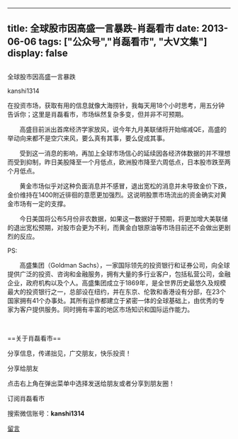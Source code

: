 
---
title:  全球股市因高盛一言暴跌-肖磊看市
date: 2013-06-06
tags: ["公众号","肖磊看市", "大V文集"]
display: false
---


## 



全球股市因高盛一言暴跌




kanshi1314




在投资市场，获取有用的信息就像大海捞针，我每天用18个小时思考，用五分钟告诉你；这里是肖磊看市，市场纵然复杂多变，但并非不可预期。


 &nbsp; &nbsp; &nbsp; &nbsp;高盛目前派出首席经济学家放风，说今年九月美联储将开始缩减QE，高盛的举动向来都不是空穴来风，要么真有其事，要么促成其事。

 &nbsp; &nbsp; &nbsp; &nbsp;受到这一消息的影响，再加上全球市场信心的延续因各经济体数据的并不理想而受到抑制，昨日美股降至一个月低点，欧洲股市降至六周低点，日本股市跌至两个月低点。 

 &nbsp; &nbsp; &nbsp; &nbsp;黄金市场似乎对这种负面消息并不感冒，退出宽松的消息并未导致金价下跌，金价维持在1400附近徘徊的意愿更加强烈。这说明股票市场流出的资金确实对黄金市场有一定的支撑。

 &nbsp; &nbsp; &nbsp; &nbsp;今日美国将公布5月份非农数据，如果这一数据好于预期，将更加增大美联储的退出宽松预期，对股市会更为不利，而黄金白银原油等市场目前还不会做出更剧烈的反应。

 

 

 

PS:

 &nbsp; &nbsp; &nbsp; &nbsp;高盛集团（Goldman Sachs），一家国际领先的投资银行和证券公司，向全球提供广泛的投资、咨询和金融服务，拥有大量的多行业客户，包括私营公司，金融企业，政府机构以及个人。高盛集团成立于1869年，是全世界历史最悠久及规模最大的投资银行之一，总部设在纽约，并在东京、伦敦和香港设有分部，在23个国家拥有41个办事处。其所有运作都建立于紧密一体的全球基础上，由优秀的专家为客户提供服务。同时拥有丰富的地区市场知识和国际运作能力。

 

 &nbsp; &nbsp; &nbsp;

 

 

 

 

==关于肖磊看市== 

分享信息，传递拙见，广交朋友，快乐投资！

 

分享给朋友

点击右上角在弹出菜单中选择发送给朋友或者分享到朋友圈！　

 

订阅肖磊看市

搜索微信账号：**kanshi1314**

 









[留言](javascript:;)


